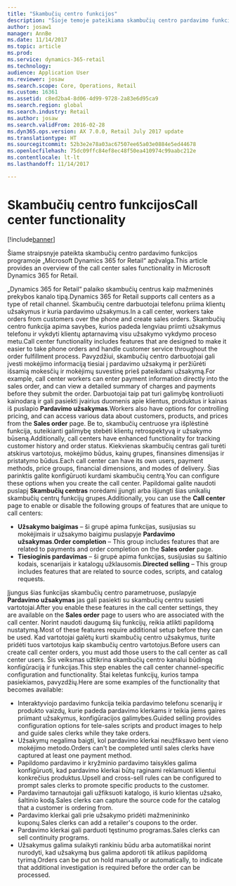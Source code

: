 ```yaml
---
title: "Skambučių centro funkcijos"
description: "Šioje temoje pateikiama skambučių centro pardavimo funkcijos programoje „Microsoft Dynamics 365 for Retail“ apžvalga."
author: josaw1
manager: AnnBe
ms.date: 11/14/2017
ms.topic: article
ms.prod: 
ms.service: dynamics-365-retail
ms.technology: 
audience: Application User
ms.reviewer: josaw
ms.search.scope: Core, Operations, Retail
ms.custom: 16361
ms.assetid: c8ed2ba4-8d06-4d99-9728-2a83e6d95ca9
ms.search.region: global
ms.search.industry: Retail
ms.author: josaw
ms.search.validFrom: 2016-02-28
ms.dyn365.ops.version: AX 7.0.0, Retail July 2017 update
ms.translationtype: HT
ms.sourcegitcommit: 52b3e2e78a03ac67507ee65a03e0884e5ed44678
ms.openlocfilehash: 75dc09ffc84ef8ec48f50ea410974c99aabc212e
ms.contentlocale: lt-lt
ms.lasthandoff: 11/14/2017

---
```


# <a name="call-center-functionality"></a><span data-ttu-id="b8675-103">Skambučių centro funkcijos</span><span class="sxs-lookup"><span data-stu-id="b8675-103">Call center functionality</span></span>

[!include[banner](includes/banner.md)]


<span data-ttu-id="b8675-104">Šiame straipsnyje pateikta skambučių centro pardavimo funkcijos programoje „Microsoft Dynamics 365 for Retail“ apžvalga.</span><span class="sxs-lookup"><span data-stu-id="b8675-104">This article provides an overview of the call center sales functionality in Microsoft Dynamics 365 for Retail.</span></span>

<span data-ttu-id="b8675-105">„Dynamics 365 for Retail“ palaiko skambučių centrus kaip mažmeninės prekybos kanalo tipą.</span><span class="sxs-lookup"><span data-stu-id="b8675-105">Dynamics 365 for Retail supports call centers as a type of retail channel.</span></span> <span data-ttu-id="b8675-106">Skambučių centre darbuotojai telefonu priima klientų užsakymus ir kuria pardavimo užsakymus.</span><span class="sxs-lookup"><span data-stu-id="b8675-106">In a call center, workers take orders from customers over the phone and create sales orders.</span></span> <span data-ttu-id="b8675-107">Skambučių centro funkcija apima savybes, kurios padeda lengviau priimti užsakymus telefonu ir vykdyti klientų aptarnavimą visu užsakymo vykdymo proceso metu.</span><span class="sxs-lookup"><span data-stu-id="b8675-107">Call center functionality includes features that are designed to make it easier to take phone orders and handle customer service throughout the order fulfillment process.</span></span> <span data-ttu-id="b8675-108">Pavyzdžiui, skambučių centro darbuotojai gali įvesti mokėjimo informaciją tiesiai į pardavimo užsakymą ir peržiūrėti išsamią mokesčių ir mokėjimų suvestinę prieš pateikdami užsakymą.</span><span class="sxs-lookup"><span data-stu-id="b8675-108">For example, call center workers can enter payment information directly into the sales order, and can view a detailed summary of charges and payments before they submit the order.</span></span> <span data-ttu-id="b8675-109">Darbuotojai taip pat turi galimybę kontroliuoti kainodarą ir gali pasiekti įvairius duomenis apie klientus, produktus ir kainas iš puslapio **Pardavimo užsakymas**.</span><span class="sxs-lookup"><span data-stu-id="b8675-109">Workers also have options for controlling pricing, and can access various data about customers, products, and prices from the **Sales order** page.</span></span> <span data-ttu-id="b8675-110">Be to, skambučių centruose yra išplėstinė funkcija, suteikianti galimybę stebėti klientų retrospektyvą ir užsakymo būseną.</span><span class="sxs-lookup"><span data-stu-id="b8675-110">Additionally, call centers have enhanced functionality for tracking customer history and order status.</span></span> <span data-ttu-id="b8675-111">Kiekvienas skambučių centras gali turėti atskirus vartotojus, mokėjimo būdus, kainų grupes, finansines dimensijas ir pristatymo būdus.</span><span class="sxs-lookup"><span data-stu-id="b8675-111">Each call center can have its own users, payment methods, price groups, financial dimensions, and modes of delivery.</span></span> <span data-ttu-id="b8675-112">Šias parinktis galite konfigūruoti kurdami skambučių centrą.</span><span class="sxs-lookup"><span data-stu-id="b8675-112">You can configure these options when you create the call center.</span></span> <span data-ttu-id="b8675-113">Papildomai galite naudoti puslapį **Skambučių centras** norėdami įjungti arba išjungti šias unikalių skambučių centrų funkcijų grupes.</span><span class="sxs-lookup"><span data-stu-id="b8675-113">Additionally, you can use the **Call center** page to enable or disable the following groups of features that are unique to call centers:</span></span>

-   <span data-ttu-id="b8675-114">**Užsakymo baigimas** – ši grupė apima funkcijas, susijusias su mokėjimais ir užsakymo baigimu puslapyje **Pardavimo užsakymas**.</span><span class="sxs-lookup"><span data-stu-id="b8675-114">**Order completion** – This group includes features that are related to payments and order completion on the **Sales order** page.</span></span>
-   <span data-ttu-id="b8675-115">**Tiesioginis pardavimas** – ši grupė apima funkcijas, susijusias su šaltinio kodais, scenarijais ir katalogų užklausomis.</span><span class="sxs-lookup"><span data-stu-id="b8675-115">**Directed selling** – This group includes features that are related to source codes, scripts, and catalog requests.</span></span>

<span data-ttu-id="b8675-116">Įjungus šias funkcijas skambučių centro parametruose, puslapyje **Pardavimo užsakymas** jas gali pasiekti su skambučių centru susieti vartotojai.</span><span class="sxs-lookup"><span data-stu-id="b8675-116">After you enable these features in the call center settings, they are available on the **Sales order** page to users who are associated with the call center.</span></span> <span data-ttu-id="b8675-117">Norint naudoti daugumą šių funkcijų, reikia atlikti papildomą nustatymą.</span><span class="sxs-lookup"><span data-stu-id="b8675-117">Most of these features require additional setup before they can be used.</span></span> <span data-ttu-id="b8675-118">Kad vartotojai galėtų kurti skambučių centro užsakymus, turite pridėti tuos vartotojus kaip skambučių centro vartotojus.</span><span class="sxs-lookup"><span data-stu-id="b8675-118">Before users can create call center orders, you must add those users to the call center as call center users.</span></span> <span data-ttu-id="b8675-119">Šis veiksmas užtikrina skambučių centro kanalui būdingą konfigūraciją ir funkcijas.</span><span class="sxs-lookup"><span data-stu-id="b8675-119">This step enables the call center channel-specific configuration and functionality.</span></span> <span data-ttu-id="b8675-120">Štai keletas funkcijų, kurios tampa pasiekiamos, pavyzdžių.</span><span class="sxs-lookup"><span data-stu-id="b8675-120">Here are some examples of the functionality that becomes available:</span></span>

-   <span data-ttu-id="b8675-121">Interaktyviojo pardavimo funkcija teikia pardavimo telefonu scenarijų ir produkto vaizdų, kurie padeda pardavimo klerkams ir teikia jiems gaires priimant užsakymus, konfigūracijos galimybes.</span><span class="sxs-lookup"><span data-stu-id="b8675-121">Guided selling provides configuration options for tele-sales scripts and product images to help and guide sales clerks while they take orders.</span></span>
-   <span data-ttu-id="b8675-122">Užsakymų negalima baigti, kol pardavimo klerkai neužfiksavo bent vieno mokėjimo metodo.</span><span class="sxs-lookup"><span data-stu-id="b8675-122">Orders can't be completed until sales clerks have captured at least one payment method.</span></span>
-   <span data-ttu-id="b8675-123">Papildomo pardavimo ir kryžminio pardavimo taisykles galima konfigūruoti, kad pardavimo klerkai būtų raginami reklamuoti klientui konkrečius produktus.</span><span class="sxs-lookup"><span data-stu-id="b8675-123">Upsell and cross-sell rules can be configured to prompt sales clerks to promote specific products to the customer.</span></span>
-   <span data-ttu-id="b8675-124">Pardavimo tarnautojai gali užfiksuoti katalogo, iš kurio klientas užsako, šaltinio kodą.</span><span class="sxs-lookup"><span data-stu-id="b8675-124">Sales clerks can capture the source code for the catalog that a customer is ordering from.</span></span>
-   <span data-ttu-id="b8675-125">Pardavimo klerkai gali prie užsakymo pridėti mažmenininko kuponų.</span><span class="sxs-lookup"><span data-stu-id="b8675-125">Sales clerks can add a retailer's coupons to the order.</span></span>
-   <span data-ttu-id="b8675-126">Pardavimo klerkai gali parduoti tęstinumo programas.</span><span class="sxs-lookup"><span data-stu-id="b8675-126">Sales clerks can sell continuity programs.</span></span>
-   <span data-ttu-id="b8675-127">Užsakymus galima sulaikyti rankiniu būdu arba automatiškai norint nurodyti, kad užsakymą bus galima apdoroti tik atlikus papildomą tyrimą.</span><span class="sxs-lookup"><span data-stu-id="b8675-127">Orders can be put on hold manually or automatically, to indicate that additional investigation is required before the order can be processed.</span></span>





